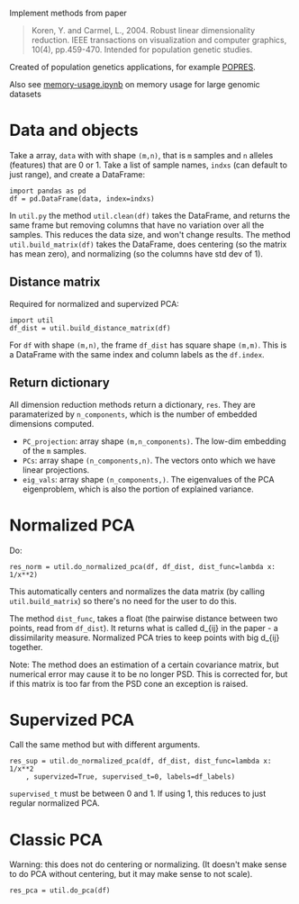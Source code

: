 Implement methods from paper
> Koren, Y. and Carmel, L., 2004. Robust linear dimensionality reduction. IEEE transactions on visualization and computer graphics, 10(4), pp.459-470.
Intended for population genetic studies. 

Created of population genetics applications, for example [POPRES](https://www.ncbi.nlm.nih.gov/projects/gap/cgi-bin/study.cgi?study_id=phs000145.v4.p2).

Also see [memory-usage.ipynb](memory-usage.ipynb) on memory usage for large genomic datasets

# Data and objects 
Take a array, `data` with with shape `(m,n)`, that is `m` samples and `n` alleles (features) that are 0 or 1. 
Take a list of sample names, `indxs` (can default to just range), and create a DataFrame:
```
import pandas as pd
df = pd.DataFrame(data, index=indxs)
```

In `util.py` the method `util.clean(df)` takes the DataFrame, and returns the same frame but removing columns that have no variation over all the samples. This reduces the data size, and won't change results. 
The method `util.build_matrix(df)` takes the DataFrame, does centering (so the matrix has mean zero), and normalizing (so the columns have std dev of 1).

## Distance matrix
Required for normalized and supervized PCA:
```
import util
df_dist = util.build_distance_matrix(df)
```
For `df` with shape `(m,n)`, the frame `df_dist` has square shape `(m,m)`. This is a DataFrame with the same index and column labels as the `df.index`.

## Return dictionary
All dimension reduction methods return a dictionary, `res`. They are paramaterized by `n_components`, which is the number of embedded dimensions computed.
- `PC_projection`: array shape `(m,n_components)`. The low-dim embedding of the `m` samples.
- `PCs`: array shape `(n_components,n)`. The vectors onto which we have linear projections. 
- `eig_vals`: array shape `(n_components,)`. The eigenvalues of the PCA eigenproblem, which is also the portion of explained variance. 

# Normalized PCA 
Do:
```
res_norm = util.do_normalized_pca(df, df_dist, dist_func=lambda x: 1/x**2)
```
This automatically centers and normalizes the data matrix (by calling `util.build_matrix`) so there's no need for the user to do this. 

The method `dist_func`, takes a float (the pairwise distance between two points, read from `df_dist`). It returns what is called d_{ij} in the paper - a dissimilarity measure. Normalized PCA tries to keep points with big d_{ij} together.

Note: The method does an estimation of a certain covariance matrix, but numerical error may cause it to be no longer PSD. This is corrected for, but if this matrix is too far from the PSD cone an exception is raised. 


# Supervized PCA 
Call the same method but with different arguments.
```
res_sup = util.do_normalized_pca(df, df_dist, dist_func=lambda x: 1/x**2
    , supervized=True, supervised_t=0, labels=df_labels)
```
`supervised_t` must be between 0 and 1. If using 1, this reduces to just regular normalized PCA. 

# Classic PCA 
Warning: this does not do centering or normalizing. (It doesn't make sense to do PCA without centering, but it may make sense to not scale). 
```
res_pca = util.do_pca(df)
```
